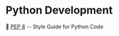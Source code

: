 # Python Development

:link: [PEP 8](https://www.python.org/dev/peps/pep-0008/) -- Style Guide for Python Code
